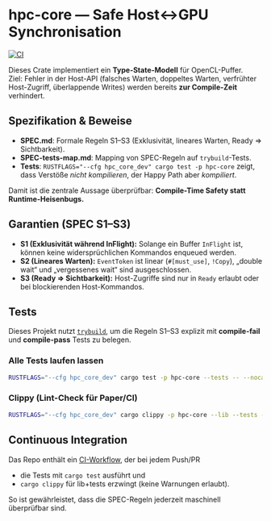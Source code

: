 # hpc-core — Safe Host↔GPU Synchronisation

[![CI](https://github.com/TheBuccaneer/type_sec/actions/workflows/ci.yml/badge.svg)](https://github.com/TheBuccaneer/type_sec/actions/workflows/ci.yml)

Dieses Crate implementiert ein **Type-State-Modell** für OpenCL-Puffer.  
Ziel: Fehler in der Host-API (falsches Warten, doppeltes Warten, verfrühter Host-Zugriff, überlappende Writes) werden bereits **zur Compile-Zeit** verhindert.

## Spezifikation & Beweise

- **SPEC.md**: Formale Regeln S1–S3 (Exklusivität, lineares Warten, Ready ⇒ Sichtbarkeit).  
- **SPEC-tests-map.md**: Mapping von SPEC-Regeln auf `trybuild`-Tests.  
-  **Tests**: `RUSTFLAGS="--cfg hpc_core_dev" cargo test -p hpc-core` zeigt, dass Verstöße *nicht kompilieren*, der Happy Path aber *kompiliert*.

Damit ist die zentrale Aussage überprüfbar: **Compile-Time Safety statt Runtime-Heisenbugs.**

## Garantien (SPEC S1–S3)

- **S1 (Exklusivität während InFlight):** Solange ein Buffer `InFlight` ist, können keine widersprüchlichen Kommandos enqueued werden.  
- **S2 (Lineares Warten):** `EventToken` ist linear (`#[must_use]`, `!Copy`), „double wait“ und „vergessenes wait“ sind ausgeschlossen.  
- **S3 (Ready ⇒ Sichtbarkeit):** Host-Zugriffe sind nur in `Ready` erlaubt oder bei blockierenden Host-Kommandos.

## Tests

Dieses Projekt nutzt [`trybuild`](https://crates.io/crates/trybuild), um die Regeln S1–S3 explizit mit **compile-fail** und **compile-pass** Tests zu belegen.

### Alle Tests laufen lassen
```bash
RUSTFLAGS="--cfg hpc_core_dev" cargo test -p hpc-core --tests -- --nocapture
```

### Clippy (Lint-Check für Paper/CI)
```bash
RUSTFLAGS="--cfg hpc_core_dev" cargo clippy -p hpc-core --lib --tests -- -D warnings
```

## Continuous Integration

Das Repo enthält ein [CI-Workflow](../.github/workflows/ci.yml), der bei jedem Push/PR
- die Tests mit `cargo test` ausführt und
- `cargo clippy` für lib+tests erzwingt (keine Warnungen erlaubt).

So ist gewährleistet, dass die SPEC-Regeln jederzeit maschinell überprüfbar sind.